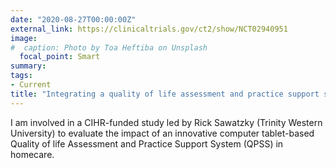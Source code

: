 ```yaml
---
date: "2020-08-27T00:00:00Z"
external_link: https://clinicaltrials.gov/ct2/show/NCT02940951
image:
#  caption: Photo by Toa Heftiba on Unsplash
  focal_point: Smart
summary: 
tags:
- Current
title: "Integrating a quality of life assessment and practice support system in homecare"
---
```

I am involved in a CIHR-funded study led by Rick Sawatzky (Trinity Western University) to evaluate the impact of an innovative computer tablet-based Quality of life Assessment and Practice Support System (QPSS) in homecare.